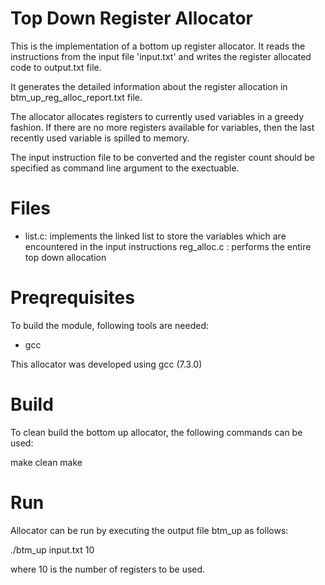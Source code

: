 # Top Down Register Allocator

This is the implementation of a bottom up register allocator. It reads the instructions from the input file 'input.txt' and writes the register allocated code to output.txt file. 

It generates the detailed information about the register allocation in btm_up_reg_alloc_report.txt file. 

The allocator allocates registers to currently used variables in a greedy fashion. If there are no more registers available for variables, then the last recently used variable is spilled to memory. 

The input instruction file to be converted and the register count should be specified as command line argument to the exectuable.

# Files
- list.c: implements the linked list to store the variables which are encountered in the input instructions
reg_alloc.c : performs the entire top down allocation

# Preqrequisites
To build the module, following tools are needed:
- gcc

This allocator was developed using gcc (7.3.0)

# Build
To clean build the bottom up allocator, the following commands can be used:

make clean
make 

# Run
Allocator can be run by executing the output file btm_up as follows:

./btm_up input.txt 10

where 10 is the number of registers to be used.

